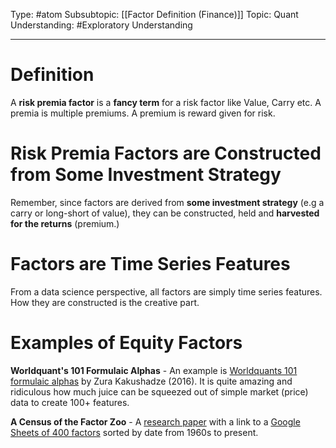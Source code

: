 Type: #atom
Subsubtopic: [[Factor Definition (Finance)]]
Topic: Quant 
Understanding: #Exploratory  Understanding

----
# Definition

A **risk premia factor** is a **fancy term** for a risk factor like Value, Carry etc. A premia is multiple premiums. A premium is reward given for risk. 

# Risk Premia Factors are Constructed from Some Investment Strategy

Remember, since factors are derived from **some investment strategy** (e.g a carry or long-short of value), they can be constructed, held and **harvested for the returns** (premium.)

# Factors are Time Series Features

From a data science perspective, all factors are simply time series features. How they are constructed is the creative part.

# Examples of Equity Factors


**Worldquant's 101 Formulaic Alphas** - An example is [Worldquants 101 formulaic alphas](https://deliverypdf.ssrn.com/delivery.php?ID=020102027024075110121115074090019014122017071012062030101002067122113066067006127029056029020062102033001066096031093119122118015072091036076109089001000029072077067085066040012002066067003109112109112072101103118096084006120089094117094091010075002072&EXT=pdf&INDEX=TRUE) by Zura Kakushadze (2016). It is quite amazing and ridiculous how much juice can be squeezed out of simple market (price) data to create 100+ features.

**A Census of the Factor Zoo** - A [research paper](https://papers.ssrn.com/sol3/papers.cfm?abstract_id=3341728) with a link to a [Google Sheets of 400 factors](https://docs.google.com/spreadsheets/d/1mws1bU56ZAc8aK7Dvz696LknM0Vp4Rojc3n61q2-keY/edit#gid=0) sorted by date from 1960s to present. 
